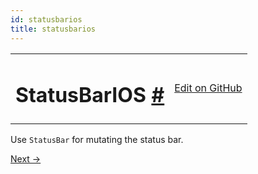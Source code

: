 ```yaml
---
id: statusbarios
title: statusbarios
---
```

<a id="content"></a><table width="100%"><tbody><tr><td><h1><a class="anchor" name="statusbarios"></a>StatusBarIOS <a class="hash-link" href="docs/statusbarios.html#statusbarios">#</a></h1></td><td style="text-align:right;"><a target="_blank" href="https://github.com/facebook/react-native/blob/0.30-stable/Libraries/Components/StatusBar/StatusBarIOS.ios.js">Edit on GitHub</a></td></tr></tbody></table><div><div><p>Use <code>StatusBar</code> for mutating the status bar.</p></div></div><div class="docs-prevnext"><a class="docs-next" href="docs/stylesheet.html#content">Next →</a></div>